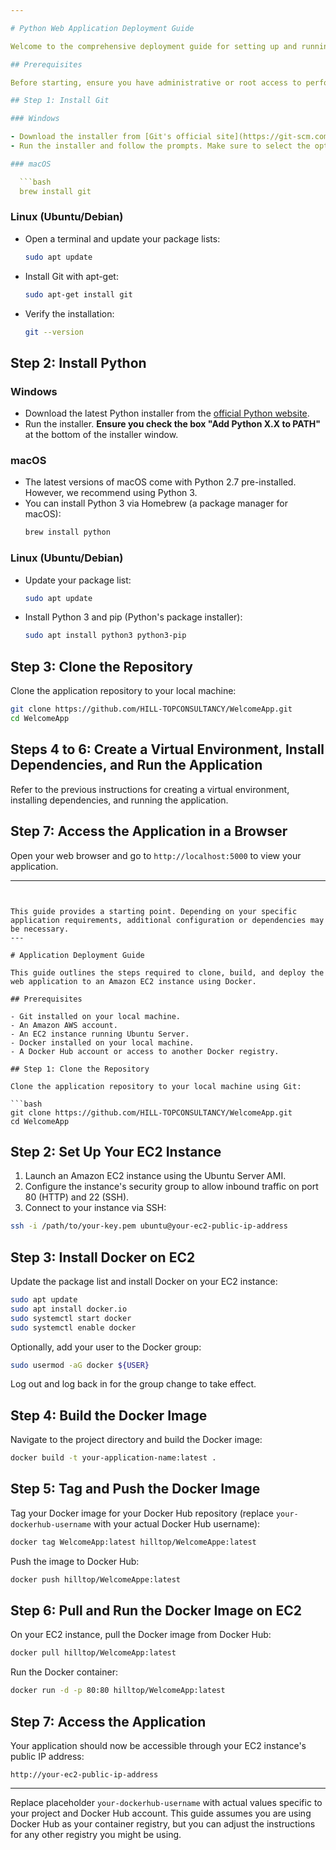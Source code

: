 ```yaml
---

# Python Web Application Deployment Guide

Welcome to the comprehensive deployment guide for setting up and running your Python-based web application.

## Prerequisites

Before starting, ensure you have administrative or root access to perform installations.

## Step 1: Install Git

### Windows

- Download the installer from [Git's official site](https://git-scm.com/download/win).
- Run the installer and follow the prompts. Make sure to select the option to add Git to your system PATH.

### macOS

  ```bash
  brew install git
  ```

### Linux (Ubuntu/Debian)

- Open a terminal and update your package lists:
  ```bash
  sudo apt update
  ```
- Install Git with apt-get:
  ```bash
  sudo apt-get install git
  ```
- Verify the installation:
  ```bash
  git --version
  ```

## Step 2: Install Python

### Windows

- Download the latest Python installer from the [official Python website](https://www.python.org/downloads/windows/).
- Run the installer. **Ensure you check the box "Add Python X.X to PATH"** at the bottom of the installer window.

### macOS

- The latest versions of macOS come with Python 2.7 pre-installed. However, we recommend using Python 3.
- You can install Python 3 via Homebrew (a package manager for macOS):
  ```bash
  brew install python
  ```

### Linux (Ubuntu/Debian)

- Update your package list:
  ```bash
  sudo apt update
  ```
- Install Python 3 and pip (Python's package installer):
  ```bash
  sudo apt install python3 python3-pip
  ```

## Step 3: Clone the Repository

Clone the application repository to your local machine:

```bash
git clone https://github.com/HILL-TOPCONSULTANCY/WelcomeApp.git
cd WelcomeApp
```

## Steps 4 to 6: Create a Virtual Environment, Install Dependencies, and Run the Application

Refer to the previous instructions for creating a virtual environment, installing dependencies, and running the application.

## Step 7: Access the Application in a Browser

Open your web browser and go to `http://localhost:5000` to view your application.

---
```


This guide provides a starting point. Depending on your specific application requirements, additional configuration or dependencies may be necessary.
---

# Application Deployment Guide

This guide outlines the steps required to clone, build, and deploy the web application to an Amazon EC2 instance using Docker.

## Prerequisites

- Git installed on your local machine.
- An Amazon AWS account.
- An EC2 instance running Ubuntu Server.
- Docker installed on your local machine.
- A Docker Hub account or access to another Docker registry.

## Step 1: Clone the Repository

Clone the application repository to your local machine using Git:

```bash
git clone https://github.com/HILL-TOPCONSULTANCY/WelcomeApp.git
cd WelcomeApp
```

## Step 2: Set Up Your EC2 Instance

1. Launch an Amazon EC2 instance using the Ubuntu Server AMI.
2. Configure the instance's security group to allow inbound traffic on port 80 (HTTP) and 22 (SSH).
3. Connect to your instance via SSH:

```bash
ssh -i /path/to/your-key.pem ubuntu@your-ec2-public-ip-address
```

## Step 3: Install Docker on EC2

Update the package list and install Docker on your EC2 instance:

```bash
sudo apt update
sudo apt install docker.io
sudo systemctl start docker
sudo systemctl enable docker
```

Optionally, add your user to the Docker group:

```bash
sudo usermod -aG docker ${USER}
```

Log out and log back in for the group change to take effect.

## Step 4: Build the Docker Image

Navigate to the project directory and build the Docker image:

```bash
docker build -t your-application-name:latest .
```

## Step 5: Tag and Push the Docker Image

Tag your Docker image for your Docker Hub repository (replace `your-dockerhub-username` with your actual Docker Hub username):

```bash
docker tag WelcomeApp:latest hilltop/WelcomeAppe:latest
```

Push the image to Docker Hub:

```bash
docker push hilltop/WelcomeAppe:latest
```

## Step 6: Pull and Run the Docker Image on EC2

On your EC2 instance, pull the Docker image from Docker Hub:

```bash
docker pull hilltop/WelcomeApp:latest
```

Run the Docker container:

```bash
docker run -d -p 80:80 hilltop/WelcomeApp:latest
```

## Step 7: Access the Application

Your application should now be accessible through your EC2 instance's public IP address:

```
http://your-ec2-public-ip-address
```

---

Replace placeholder `your-dockerhub-username` with actual values specific to your project and Docker Hub account. This guide assumes you are using Docker Hub as your container registry, but you can adjust the instructions for any other registry you might be using.
